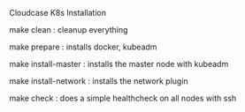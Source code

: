 Cloudcase K8s Installation

make clean : cleanup everything

make prepare : installs docker, kubeadm 

make install-master : installs the master node with kubeadm

make install-network : installs the network plugin

make check : does a simple healthcheck on all nodes with ssh
